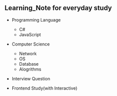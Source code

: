 ## Learning_Note for everyday study

- Programming Language
  - C#
  - JavaScript

- Computer Science
  - Network
  - OS
  - Database 
  - Alogrithms

- Interview Question 
  
- Frontend Study(with Interactive)
